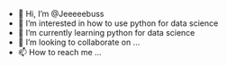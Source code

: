- 👋 Hi, I’m @Jeeeeebuss
- 👀 I’m interested in how to use python for data science
- 🌱 I’m currently learning python for data science
- 💞️ I’m looking to collaborate on ...
- 📫 How to reach me ...

<!---
Jeeeeebuss/Jeeeeebuss is a ✨ special ✨ repository because its `README.md` (this file) appears on your GitHub profile.
You can click the Preview link to take a look at your changes.
--->
